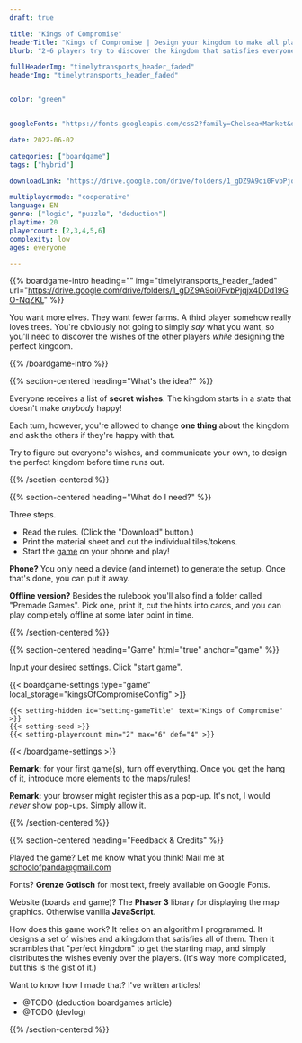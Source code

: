 ```yaml
---
draft: true

title: "Kings of Compromise"
headerTitle: "Kings of Compromise | Design your kingdom to make all players happy"
blurb: "2-6 players try to discover the kingdom that satisfies everyone's secret wishes by changing one thing at a time"

fullHeaderImg: "timelytransports_header_faded"
headerImg: "timelytransports_header_faded"


color: "green"


googleFonts: "https://fonts.googleapis.com/css2?family=Chelsea+Market&display=swap"

date: 2022-06-02

categories: ["boardgame"]
tags: ["hybrid"]

downloadLink: "https://drive.google.com/drive/folders/1_gDZ9A9oi0FvbPjqjx4DDd19GO-NqZKL"

multiplayermode: "cooperative"
language: EN
genre: ["logic", "puzzle", "deduction"]
playtime: 20
playercount: [2,3,4,5,6]
complexity: low
ages: everyone

---
```



{{% boardgame-intro heading="" img="timelytransports_header_faded" url="https://drive.google.com/drive/folders/1_gDZ9A9oi0FvbPjqjx4DDd19GO-NqZKL" %}}

You want more elves. They want fewer farms. A third player somehow really loves trees. You're obviously not going to simply _say_ what you want, so you'll need to discover the wishes of the other players _while_ designing the perfect kingdom.

{{% /boardgame-intro %}}

<!-- Introduction + explanation text -->
{{% section-centered heading="What's the idea?" %}}

Everyone receives a list of **secret wishes**. The kingdom starts in a state that doesn't make _anybody_ happy!

Each turn, however, you're allowed to change **one thing** about the kingdom and ask the others if they're happy with that.

Try to figure out everyone's wishes, and communicate your own, to design the perfect kingdom before time runs out. 

{{% /section-centered %}}

{{% section-centered heading="What do I need?" %}}

Three steps.
* Read the rules. (Click the "Download" button.)
* Print the material sheet and cut the individual tiles/tokens.
* Start the [game](#game) on your phone and play!

**Phone?** You only need a device (and internet) to generate the setup. Once that's done, you can put it away.

**Offline version?** Besides the rulebook you'll also find a folder called "Premade Games". Pick one, print it, cut the hints into cards, and you can play completely offline at some later point in time.

{{% /section-centered %}}

{{% section-centered heading="Game" html="true" anchor="game" %}}

<p>Input your desired settings. Click "start game".</p>

  {{< boardgame-settings type="game" local_storage="kingsOfCompromiseConfig" >}}

    {{< setting-hidden id="setting-gameTitle" text="Kings of Compromise" >}}
    {{< setting-seed >}}
    {{< setting-playercount min="2" max="6" def="4" >}}

  {{< /boardgame-settings >}}

<p><strong>Remark:</strong> for your first game(s), turn off everything. Once you get the hang of it, introduce more elements to the maps/rules!</p>
<p><strong>Remark:</strong> your browser might register this as a pop-up. It's not, I would <em>never</em> show pop-ups. Simply allow it.</p>

{{% /section-centered %}}

{{% section-centered heading="Feedback & Credits" %}}

Played the game? Let me know what you think! Mail me at [schoolofpanda@gmail.com](mailto:schoolofpanda@gmail.com)
          
Fonts? **Grenze Gotisch** for most text, freely available on Google Fonts.

Website (boards and game)? The **Phaser 3** library for displaying the map graphics. Otherwise vanilla **JavaScript**.

How does this game work? It relies on an algorithm I programmed. It designs a set of wishes and a kingdom that satisfies all of them. Then it scrambles that "perfect kingdom" to get the starting map, and simply distributes the wishes evenly over the players. (It's way more complicated, but this is the gist of it.)

Want to know how I made that? I've written articles!
- @TODO (deduction boardgames article)
- @TODO (devlog)

{{% /section-centered %}}